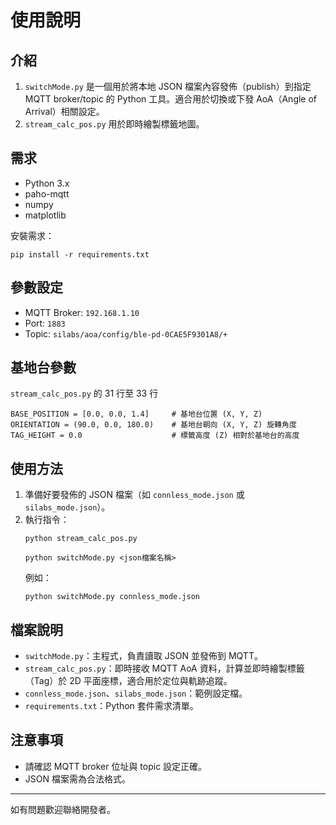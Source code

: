 # 使用說明

## 介紹

1. `switchMode.py` 是一個用於將本地 JSON 檔案內容發佈（publish）到指定 MQTT broker/topic 的 Python 工具。適合用於切換或下發 AoA（Angle of Arrival）相關設定。
2. `stream_calc_pos.py` 用於即時繪製標籤地圖。

## 需求
- Python 3.x
- paho-mqtt
- numpy
- matplotlib

安裝需求：
```
pip install -r requirements.txt
```

## 參數設定
- MQTT Broker: `192.168.1.10`
- Port: `1883`
- Topic: `silabs/aoa/config/ble-pd-0CAE5F9301A8/+`

## 基地台參數
`stream_calc_pos.py` 的 31 行至 33 行
```
BASE_POSITION = [0.0, 0.0, 1.4]     # 基地台位置 (X, Y, Z)
ORIENTATION = (90.0, 0.0, 180.0)    # 基地台朝向 (X, Y, Z) 旋轉角度
TAG_HEIGHT = 0.0                    # 標籤高度 (Z) 相對於基地台的高度
```

## 使用方法

1. 準備好要發佈的 JSON 檔案（如 `connless_mode.json` 或 `silabs_mode.json`）。
2. 執行指令：
   ```
   python stream_calc_pos.py
   ```
   ```
   python switchMode.py <json檔案名稱>
   ```
   例如：
   ```
   python switchMode.py connless_mode.json
   ```

## 檔案說明
- `switchMode.py`：主程式，負責讀取 JSON 並發佈到 MQTT。
- `stream_calc_pos.py`：即時接收 MQTT AoA 資料，計算並即時繪製標籤（Tag）於 2D 平面座標，適合用於定位與軌跡追蹤。
- `connless_mode.json`、`silabs_mode.json`：範例設定檔。
- `requirements.txt`：Python 套件需求清單。

## 注意事項
- 請確認 MQTT broker 位址與 topic 設定正確。
- JSON 檔案需為合法格式。

---
如有問題歡迎聯絡開發者。
